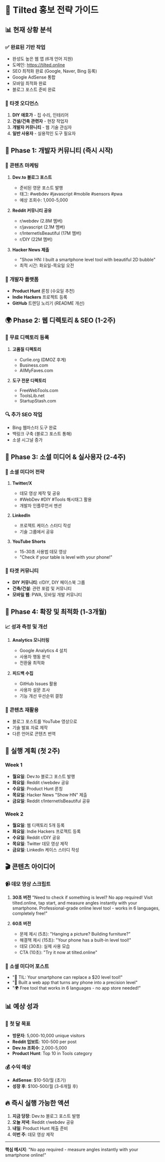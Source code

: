 # 🚀 Tilted 홍보 전략 가이드

## 📊 현재 상황 분석

### ✅ **완료된 기반 작업**
- 완성도 높은 웹 앱 (6개 언어 지원)
- 도메인: https://tilted.online
- SEO 최적화 완료 (Google, Naver, Bing 등록)
- Google AdSense 통합
- 모바일 최적화 완료
- 블로그 포스트 준비 완료

### 🎯 **타겟 오디언스**
1. **DIY 애호가** - 집 수리, 인테리어
2. **건설/건축 관련자** - 현장 작업자
3. **개발자 커뮤니티** - 웹 기술 관심자
4. **일반 사용자** - 실용적인 도구 필요자

## 🌟 Phase 1: 개발자 커뮤니티 (즉시 시작)

### 📝 **콘텐츠 마케팅**
1. **Dev.to 블로그 포스트**
   - 준비된 영문 포스트 발행
   - 태그: #webdev #javascript #mobile #sensors #pwa
   - 예상 조회수: 1,000-5,000

2. **Reddit 커뮤니티 공유**
   - r/webdev (2.8M 멤버)
   - r/javascript (2.1M 멤버) 
   - r/InternetIsBeautiful (17M 멤버)
   - r/DIY (22M 멤버)

3. **Hacker News 제출**
   - "Show HN: I built a smartphone level tool with beautiful 2D bubble"
   - 최적 시간: 화요일-목요일 오전

### 🔗 **개발자 플랫폼**
- **Product Hunt** 론칭 (수요일 추천)
- **Indie Hackers** 프로젝트 등록
- **GitHub** 트렌딩 노리기 (README 개선)

## 🌍 Phase 2: 웹 디렉토리 & SEO (1-2주)

### 📁 **무료 디렉토리 등록**
1. **고품질 디렉토리**
   - Curlie.org (DMOZ 후계)
   - Business.com
   - AllMyFaves.com

2. **도구 전문 디렉토리**
   - FreeWebTools.com
   - ToolsLib.net
   - StartupStash.com

### 🔍 **추가 SEO 작업**
- Bing 웹마스터 도구 완료
- 백링크 구축 (블로그 포스트 통해)
- 소셜 시그널 증가

## 📱 Phase 3: 소셜 미디어 & 실사용자 (2-4주)

### 📲 **소셜 미디어 전략**
1. **Twitter/X**
   - 데모 영상 제작 및 공유
   - #WebDev #DIY #Tools 해시태그 활용
   - 개발자 인플루언서 멘션

2. **LinkedIn**
   - 프로젝트 케이스 스터디 작성
   - 기술 그룹에서 공유

3. **YouTube Shorts**
   - 15-30초 사용법 데모 영상
   - "Check if your table is level with your phone!"

### 🎯 **타겟 커뮤니티**
- **DIY 커뮤니티**: r/DIY, DIY 페이스북 그룹
- **건축/건설**: 관련 포럼 및 커뮤니티
- **모바일 웹**: PWA, 모바일 개발 커뮤니티

## 🚀 Phase 4: 확장 및 최적화 (1-3개월)

### 📈 **성과 측정 및 개선**
1. **Analytics 모니터링**
   - Google Analytics 4 설치
   - 사용자 행동 분석
   - 전환율 최적화

2. **피드백 수집**
   - GitHub Issues 활용
   - 사용자 설문 조사
   - 기능 개선 우선순위 결정

### 🔄 **콘텐츠 재활용**
- 블로그 포스트를 YouTube 영상으로
- 기술 발표 자료 제작
- 다른 언어로 콘텐츠 번역

## 📅 실행 계획 (첫 2주)

### Week 1
- **월요일**: Dev.to 블로그 포스트 발행
- **화요일**: Reddit r/webdev 공유
- **수요일**: Product Hunt 론칭
- **목요일**: Hacker News "Show HN" 제출
- **금요일**: Reddit r/InternetIsBeautiful 공유

### Week 2  
- **월요일**: 웹 디렉토리 5개 등록
- **화요일**: Indie Hackers 프로젝트 등록
- **수요일**: Reddit r/DIY 공유
- **목요일**: Twitter 데모 영상 제작
- **금요일**: LinkedIn 케이스 스터디 작성

## 🎬 콘텐츠 아이디어

### 📹 **데모 영상 스크립트**
1. **30초 버전**
   "Need to check if something is level? No app required! 
   Visit tilted.online, tap start, and measure angles instantly with your smartphone.
   Professional-grade online level tool - works in 6 languages, completely free!"

2. **60초 버전**
   - 문제 제시 (5초): "Hanging a picture? Building furniture?"
   - 해결책 제시 (15초): "Your phone has a built-in level tool!"
   - 데모 (30초): 실제 사용 모습
   - CTA (10초): "Try it now at tilted.online"

### 📝 **소셜 미디어 포스트**
- "🔧 TIL: Your smartphone can replace a $20 level tool!"
- "📱 Built a web app that turns any phone into a precision level"
- "🌍 Free tool that works in 6 languages - no app store needed!"

## 📊 예상 성과

### 🎯 **첫 달 목표**
- **방문자**: 5,000-10,000 unique visitors
- **Reddit 업보트**: 100-500 per post
- **Dev.to 조회수**: 2,000-5,000
- **Product Hunt**: Top 10 in Tools category

### 💰 **수익 예상**
- **AdSense**: $10-50/월 (초기)
- **성장 후**: $100-500/월 (3-6개월 후)

## 🔥 즉시 실행 가능한 액션

1. **지금 당장**: Dev.to 블로그 포스트 발행
2. **오늘 저녁**: Reddit r/webdev 공유  
3. **내일**: Product Hunt 제출 준비
4. **이번 주**: 데모 영상 제작

---

**핵심 메시지**: "No app required - measure angles instantly with your smartphone online!" 